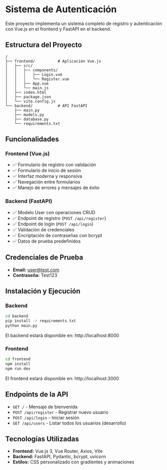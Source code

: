 # Sistema de Autenticación

Este proyecto implementa un sistema completo de registro y autenticación con Vue.js en el frontend y FastAPI en el backend.

## Estructura del Proyecto

```
/
├── frontend/          # Aplicación Vue.js
│   ├── src/
│   │   ├── components/
│   │   │   ├── Login.vue
│   │   │   └── Register.vue
│   │   ├── App.vue
│   │   └── main.js
│   ├── index.html
│   ├── package.json
│   └── vite.config.js
└── backend/           # API FastAPI
    ├── main.py
    ├── models.py
    ├── database.py
    └── requirements.txt
```

## Funcionalidades

### Frontend (Vue.js)
- ✅ Formulario de registro con validación
- ✅ Formulario de inicio de sesión
- ✅ Interfaz moderna y responsiva
- ✅ Navegación entre formularios
- ✅ Manejo de errores y mensajes de éxito

### Backend (FastAPI)
- ✅ Modelo User con operaciones CRUD
- ✅ Endpoint de registro (`POST /api/register`)
- ✅ Endpoint de login (`POST /api/login`)
- ✅ Validación de credenciales
- ✅ Encriptación de contraseñas con bcrypt
- ✅ Datos de prueba predefinidos

## Credenciales de Prueba

- **Email:** user@test.com
- **Contraseña:** Test123

## Instalación y Ejecución

### Backend
```bash
cd backend
pip install -r requirements.txt
python main.py
```
El backend estará disponible en: http://localhost:8000

### Frontend
```bash
cd frontend
npm install
npm run dev
```
El frontend estará disponible en: http://localhost:3000

## Endpoints de la API

- `GET /` - Mensaje de bienvenida
- `POST /api/register` - Registrar nuevo usuario
- `POST /api/login` - Iniciar sesión
- `GET /api/users` - Listar todos los usuarios (desarrollo)

## Tecnologías Utilizadas

- **Frontend:** Vue.js 3, Vue Router, Axios, Vite
- **Backend:** FastAPI, Pydantic, bcrypt, uvicorn
- **Estilos:** CSS personalizado con gradientes y animaciones
